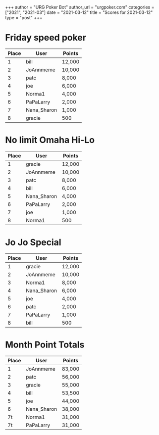 +++
author = "URG Poker Bot"
author_url = "urgpoker.com"
categories = ["2021", "2021-03"]
date = "2021-03-12"
title = "Scores for 2021-03-12"
type = "post"
+++
# Friday speed poker

| Place | User | Points |
|-------|------|--------|
| 1 | bill | 12,000 |
| 2 | JoAnnmeme | 10,000 |
| 3 | patc | 8,000 |
| 4 | joe | 6,000 |
| 5 | Norma1 | 4,000 |
| 6 | PaPaLarry | 2,000 |
| 7 | Nana_Sharon | 1,000 |
| 8 | gracie | 500 |

# No limit Omaha Hi-Lo

| Place | User | Points |
|-------|------|--------|
| 1 | gracie | 12,000 |
| 2 | JoAnnmeme | 10,000 |
| 3 | patc | 8,000 |
| 4 | bill | 6,000 |
| 5 | Nana_Sharon | 4,000 |
| 6 | PaPaLarry | 2,000 |
| 7 | joe | 1,000 |
| 8 | Norma1 | 500 |

# Jo Jo Special

| Place | User | Points |
|-------|------|--------|
| 1 | gracie | 12,000 |
| 2 | JoAnnmeme | 10,000 |
| 3 | Norma1 | 8,000 |
| 4 | Nana_Sharon | 6,000 |
| 5 | joe | 4,000 |
| 6 | patc | 2,000 |
| 7 | PaPaLarry | 1,000 |
| 8 | bill | 500 |

# Month Point Totals

| Place | User | Points |
|-------|------|--------|
| 1 | JoAnnmeme | 83,000 |
| 2 | patc | 56,000 |
| 3 | gracie | 55,000 |
| 4 | bill | 53,500 |
| 5 | joe | 44,000 |
| 6 | Nana_Sharon | 38,000 |
| 7t | Norma1 | 31,000 |
| 7t | PaPaLarry | 31,000 |
